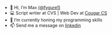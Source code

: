 - 👋 Hi, I’m Max [(@fygure1)](https://twitter.com/fygure1)
- 💻 Script wrtier at CVS | Web Dev at [Cougar CS](https://github.com/CougarCS)
- 🌱 I’m currently honing my programming skills
- 📫 Send me a message on [linkedin](https://www.linkedin.com/in/maximillianchalitsios/)

<!---
fygure/fygure is a ✨ special ✨ repository because its `README.md` (this file) appears on your GitHub profile.
You can click the Preview link to take a look at your changes.
--->
